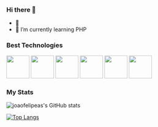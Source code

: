 ### Hi there 👋

- 🎸
- 🌱 I’m currently learning PHP


### Best Technologies

<div>
  <img src="https://cdn.jsdelivr.net/gh/devicons/devicon/icons/java/java-original.svg" width="60" />
  <img src="https://cdn.jsdelivr.net/gh/devicons/devicon/icons/csharp/csharp-original.svg" width="60"/>
  <img src="https://cdn.jsdelivr.net/gh/devicons/devicon/icons/dot-net/dot-net-plain-wordmark.svg" width="60" />
  <img src="https://cdn.jsdelivr.net/gh/devicons/devicon/icons/html5/html5-original-wordmark.svg" width="60"/>
  <img src="https://cdn.jsdelivr.net/gh/devicons/devicon/icons/css3/css3-original-wordmark.svg" width="60"/>
  <img src="https://cdn.jsdelivr.net/gh/devicons/devicon/icons/javascript/javascript-original.svg" width="60" />

</div>


### My Stats
![joaofelipeas's GitHub stats](https://github-readme-stats.vercel.app/api?username=joaofelipeas&show_icons=true&theme=dracula)


[![Top Langs](https://github-readme-stats.vercel.app/api/top-langs/?username=joaofelipeas&hide_progress=true)](https://github.com/anuraghazra/github-readme-stats)
